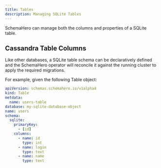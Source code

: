 ```yaml
---
title: Tables
description: Managing SQLite Tables
---
```


SchemaHero can manage both the columns and properties of a SQLite table.

## Cassandra Table Columns

Like other databases, a SQLite table schema can be declaratively defined and the SchemaHero operator will reconcile it against the running cluster to apply the required migrations.

For example, given the following Table object:

```yaml
apiVersion: schemas.schemahero.io/v1alpha4
kind: Table
metdata:
  name: users-table
database: my-sqlite-database-object
name: users
schema:
  sqlite:
    primaryKey:
      - [id]
    columns:
      - name: id
        type: int
      - name: login
        type: text
      - name: name
        type: text
```
